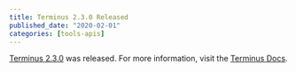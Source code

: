 ```yaml
---
title: Terminus 2.3.0 Released
published_date: "2020-02-01"
categories: [tools-apis]
---
```

[Terminus 2.3.0](/terminus/updates#2.3.0) was released. For more information, visit the [Terminus Docs](/terminus).
